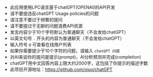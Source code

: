 - 此应用使用LPC语言基于chatGPT(OPENAI)的API开发
- 请不要提违反chatGPT Usage policies的问题
- 请注意不要过于频繁的提问
- 请不要提过于无聊的问题浪费API资源
- 发言内容少于10个字符默认为普通聊天（不会发给chatGPT）
- 以英文句号 `.` 开头的内容为普通聊天（不会发给chatGPT）
- 输入符号 `@` 可查看在线用户列表
- 如果你需要提少于10个字符的问题，请输入 `chatGPT 问题`
- 对AI来说你的提问是提示(prompt)，AI分析预测并完成(completion)
- chatGPT用中文回答内容上限大约2000字，这包括了你提示的描述字数
- 此项目开源地址：https://github.com/oiuv/chatGPT
